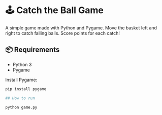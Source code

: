 # 🕹️ Catch the Ball Game

A simple game made with Python and Pygame. Move the basket left and right to catch falling balls. Score points for each catch!

## 📦 Requirements

- Python 3
- Pygame

Install Pygame:
```bash
pip install pygame

## How to run

python game.py
